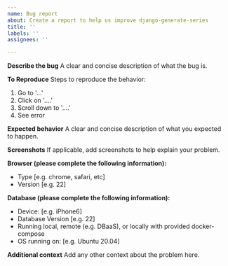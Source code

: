 ```yaml
---
name: Bug report
about: Create a report to help us improve django-generate-series
title: ''
labels: ''
assignees: ''

---
```


**Describe the bug**
A clear and concise description of what the bug is.

**To Reproduce**
Steps to reproduce the behavior:
1. Go to '...'
2. Click on '....'
3. Scroll down to '....'
4. See error

**Expected behavior**
A clear and concise description of what you expected to happen.

**Screenshots**
If applicable, add screenshots to help explain your problem.

**Browser (please complete the following information):**
 - Type [e.g. chrome, safari, etc]
 - Version [e.g. 22]

**Database (please complete the following information):**
 - Device: [e.g. iPhone6]
 - Database Version [e.g. 22]
 - Running local, remote (e.g. DBaaS), or locally with provided docker-compose
 - OS running on: [e.g. Ubuntu 20.04]

**Additional context**
Add any other context about the problem here.
